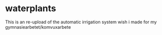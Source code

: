 # waterplants
This is an re-upload of the automatic irrigation system wish i made for my gymnasiearbetet/komvuxarbete
